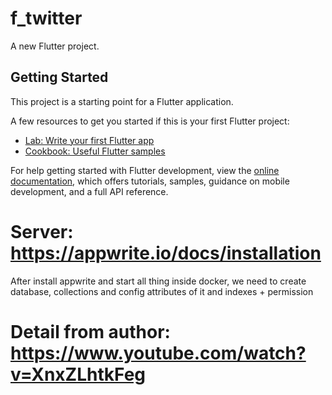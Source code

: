 # f_twitter

A new Flutter project.

## Getting Started

This project is a starting point for a Flutter application.

A few resources to get you started if this is your first Flutter project:

- [Lab: Write your first Flutter app](https://docs.flutter.dev/get-started/codelab)
- [Cookbook: Useful Flutter samples](https://docs.flutter.dev/cookbook)

For help getting started with Flutter development, view the
[online documentation](https://docs.flutter.dev/), which offers tutorials,
samples, guidance on mobile development, and a full API reference.

# Server: https://appwrite.io/docs/installation
After install appwrite and start all thing inside docker, we need to create database, collections and config attributes of it and indexes + permission

# Detail from author: https://www.youtube.com/watch?v=XnxZLhtkFeg